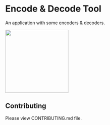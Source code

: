 # Encode &amp; Decode Tool
An application with some encoders &amp; decoders.

<a href="https://apps.microsoft.com/detail/9pg8ffz7dwz5?referrer=appbadge&mode=direct">
	<img src="https://get.microsoft.com/images/en-us%20dark.svg" width="200"/>
</a>

Contributing
---
Please view CONTRIBUTING.md file.
